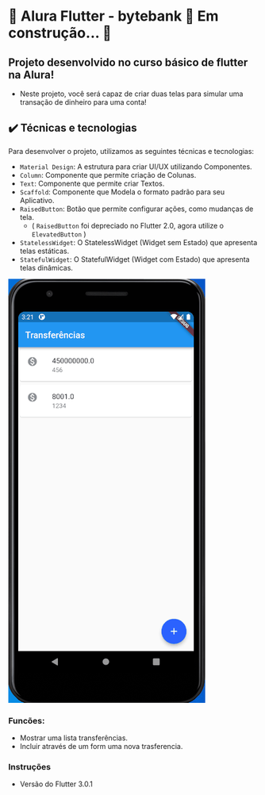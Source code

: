 # 🚧  Alura Flutter - bytebank 🚀 Em construção...  🚧


## Projeto desenvolvido no curso básico de flutter na Alura!
- Neste projeto, você será capaz de criar duas telas para simular uma transação de dinheiro para uma conta!

## ✔️ Técnicas e tecnologias

Para desenvolver o projeto, utilizamos as seguintes técnicas e tecnologias:
- `Material Design`: A estrutura para criar UI/UX utilizando Componentes.
- `Column`: Componente que permite criação de Colunas.
- `Text`: Componente que permite criar Textos.
- `Scaffold`: Componente que Modela o formato padrão para seu Aplicativo.
- `RaisedButton`: Botão que permite configurar ações, como mudanças de tela. 
  - ( `RaisedButton` foi depreciado no Flutter 2.0, agora utilize o `ElevatedButton` ) 
- `StatelessWidget`: O StatelessWidget (Widget sem Estado) que apresenta telas estáticas.
- `StatefulWidget`: O StatefulWidget (Widget com Estado) que apresenta telas dinâmicas.

![](https://raw.githubusercontent.com/Kakomo/readme-template/main/Flutter%20Fundamentos%20Projeto.gif)

### Funcões:
- Mostrar uma lista transferências.
- Incluir através de um form uma nova trasferencia.

### Instruções
  - Versão do Flutter 3.0.1

